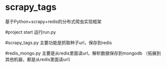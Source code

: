 ﻿# scrapy_tags
基于Python+scrapy+redis的分布式爬虫实现框架

#project start
运行run.py

#scrapy_tags.py
主要功能是抓取种子url，保存到redis

#redis_mongo.py
主要是从redis里面读url，解析数据保存到mongodb
（拓展到其他机器，都是从redis里面读url）
